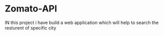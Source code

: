 # Zomato-API
IN this project i have build a web application which will help to search the resturent of specific city
